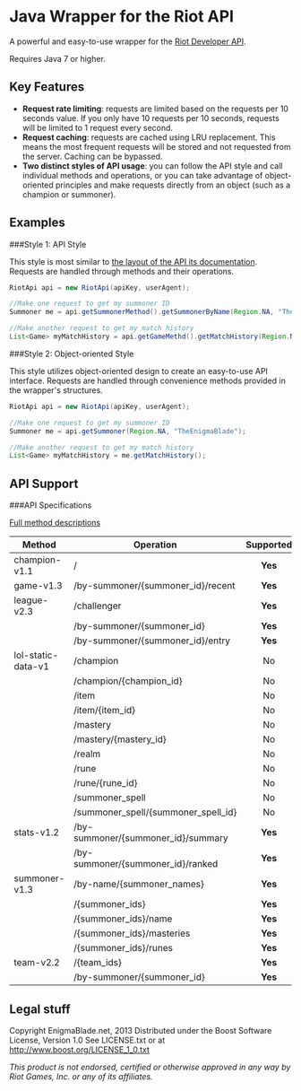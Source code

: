 Java Wrapper for the Riot API
=============================

A powerful and easy-to-use wrapper for the [Riot Developer API](https://developer.riotgames.com/).

Requires Java 7 or higher.

Key Features
------------

* **Request rate limiting**: requests are limited based on the requests per 10 seconds value. If you only have 10 requests per 10 seconds, requests will be limited to 1 request every second.
* **Request caching**: requests are cached using LRU replacement. This means the most frequent requests will be stored and not requested from the server. Caching can be bypassed.
* **Two distinct styles of API usage**: you can follow the API style and call individual methods and operations, or you can take advantage of object-oriented principles and make requests directly from an object (such as a champion or summoner).

Examples
--------

###Style 1: API Style

This style is most similar to [the layout of the API its documentation](https://developer.riotgames.com/api/methods). Requests are handled through methods and their operations.

```java
RiotApi api = new RiotApi(apiKey, userAgent);

//Make one request to get my summoner ID
Summoner me = api.getSummonerMethod().getSummonerByName(Region.NA, "TheEnigmaBlade");

//Make another request to get my match history
List<Game> myMatchHistory = api.getGameMethd().getMatchHistory(Region.NA, me.getId());
```

###Style 2: Object-oriented Style

This style utilizes object-oriented design to create an easy-to-use API interface. Requests are handled through convenience methods provided in the wrapper's structures.

```java
RiotApi api = new RiotApi(apiKey, userAgent);

//Make one request to get my summoner ID
Summoner me = api.getSummoner(Region.NA, "TheEnigmaBlade");

//Make another request to get my match history
List<Game> myMatchHistory = me.getMatchHistory();
```

API Support
-----------

###API Specifications

[Full method descriptions](http://developer.riotgames.com/api/methods)

| Method             | Operation                           | Supported |
| ------------------ | ----------------------------------- | :-------: |
| champion-v1.1      | /                                   | **Yes**   |
| game-v1.3          | /by-summoner/{summoner_id}/recent   | **Yes**   |
| league-v2.3        | /challenger                         | **Yes**   |
|                    | /by-summoner/{summoner_id}          | **Yes**   |
|                    | /by-summoner/{summoner_id}/entry    | **Yes**   |
| lol-static-data-v1 | /champion                           | No        |
|                    | /champion/{champion_id}             | No        |
|                    | /item                               | No        |
|                    | /item/{item_id}                     | No        |
|                    | /mastery                            | No        |
|                    | /mastery/{mastery_id}               | No        |
|                    | /realm                              | No        |
|                    | /rune                               | No        |
|                    | /rune/{rune_id}                     | No        |
|                    | /summoner_spell                     | No        |
|                    | /summoner_spell/{summoner_spell_id} | No        |
| stats-v1.2         | /by-summoner/{summoner_id}/summary  | **Yes**   |
|                    | /by-summoner/{summoner_id}/ranked   | **Yes**   |
| summoner-v1.3      | /by-name/{summoner_names}           | **Yes**   |
|                    | /{summoner_ids}                     | **Yes**   |
|                    | /{summoner_ids}/name                | **Yes**   |
|                    | /{summoner_ids}/masteries           | **Yes**   |
|                    | /{summoner_ids}/runes               | **Yes**   |
| team-v2.2          | /{team_ids}                         | **Yes**   |
|                    | /by-summoner/{summoner_id}          | **Yes**   |

Legal stuff
-----------

Copyright EnigmaBlade.net, 2013
Distributed under the Boost Software License, Version 1.0
See LICENSE.txt or at http://www.boost.org/LICENSE_1_0.txt

*This product is not endorsed, certified or otherwise approved in any way by Riot Games, Inc. or any of its affiliates.*
